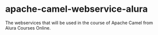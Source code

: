# apache-camel-webservice-alura
The webservices that will be used in the course of Apache Camel from Alura Courses Online.
